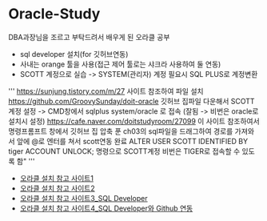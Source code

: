 # Oracle-Study
DBA과장님을 조르고 부탁드려서 배우게 된 오라클 공부 
- sql developer 설치(for 깃허브연동)
- 사내는 orange 툴을 사용(접근 제어 툴로는 샤크라 사용하여 둘 연동)
- SCOTT 계정으로 실습 -> SYSTEM(관리자) 계정 필요시 SQL PLUS로 계정변환

'''
 https://sunjung.tistory.com/m/27 사이트 참조하여 파일 설치 
https://github.com/GroovySunday/doit-oracle 깃허브 집파일 다운해서 SCOTT 계정 설정 -> 
CMD창에서 sqlplus system/oracle 로 접속 (잘됨 -> 비번은 oracle로 설치시 설정)
https://cafe.naver.com/doitstudyroom/27099 이 사이트 참조하여서 명령프롬프트 창에서 깃허브 집 압축 푼 ch03의 sql파일을 드래그하여 경로를 가져와서 
앞에 @로 엔터를 쳐서 scott연동 완료  ALTER USER SCOTT
 IDENTIFIED BY tiger
 ACCOUNT UNLOCK;
명령으로 SCOTT계정 비번은 TIGER로 접속할 수 있도록 함"
'''

- [오라클 설치 참고 사이트1](https://mydatanote.tistory.com/5?category=1053455)
- [오라클 설치 참고 사이트2](https://mydatanote.tistory.com/5)
- [오라클 설치 참고 사이트3_SQL Developer](https://secretpoten.tistory.com/377)
- [오라클 설치 참고 사이트4_SQL Developer와 Github 연동](https://fomaios.tistory.com/entry/Oracle-%EC%98%A4%EB%9D%BC%ED%81%B4-SQLDeveloper%EC%99%80-Github-%EC%97%B0%EB%8F%99%ED%95%98%EA%B8%B0feat-MacOS)

